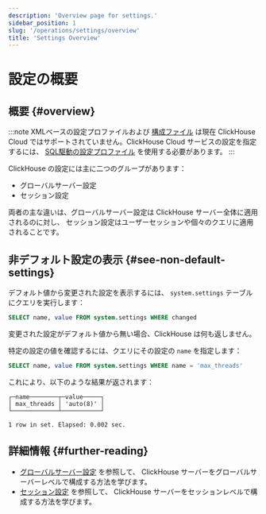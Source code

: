 ```yaml
---
description: 'Overview page for settings.'
sidebar_position: 1
slug: '/operations/settings/overview'
title: 'Settings Overview'
---
```





# 設定の概要

## 概要 {#overview}

:::note
XMLベースの設定プロファイルおよび [構成ファイル](/operations/configuration-files) は現在 
ClickHouse Cloud ではサポートされていません。ClickHouse Cloud サービスの設定を指定するには、 
[SQL駆動の設定プロファイル](/operations/access-rights#settings-profiles-management) を使用する必要があります。
:::

ClickHouse の設定には主に二つのグループがあります：

- グローバルサーバー設定
- セッション設定

両者の主な違いは、グローバルサーバー設定は ClickHouse サーバー全体に適用されるのに対し、 
セッション設定はユーザーセッションや個々のクエリに適用されることです。

## 非デフォルト設定の表示 {#see-non-default-settings}

デフォルト値から変更された設定を表示するには、 `system.settings` テーブルにクエリを実行します：

```sql
SELECT name, value FROM system.settings WHERE changed
```

変更された設定がデフォルト値から無い場合、ClickHouse は何も返しません。

特定の設定の値を確認するには、クエリにその設定の `name` を指定します：

```sql
SELECT name, value FROM system.settings WHERE name = 'max_threads'
```

これにより、以下のような結果が返されます：

```response
┌─name────────┬─value─────┐
│ max_threads │ 'auto(8)' │
└─────────────┴───────────┘

1 row in set. Elapsed: 0.002 sec.
```

## 詳細情報 {#further-reading}

- [グローバルサーバー設定](/operations/server-configuration-parameters/settings.md) を参照して、 
  ClickHouse サーバーをグローバルサーバーレベルで構成する方法を学びます。
- [セッション設定](/operations/settings/settings-query-level.md) を参照して、 
  ClickHouse サーバーをセッションレベルで構成する方法を学びます。

